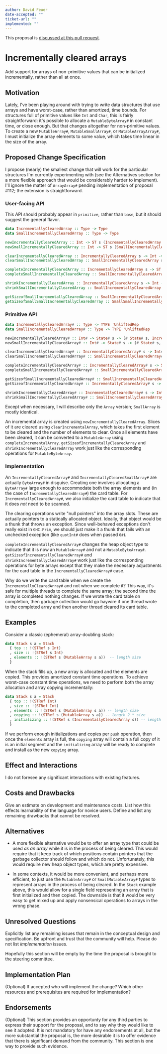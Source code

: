 ```yaml
---
author: David Feuer
date-accepted: ""
ticket-url: ""
implemented: ""
---
```


This proposal is [discussed at this pull request](https://github.com/ghc-proposals/ghc-proposals/pull/362).

# Incrementally cleared arrays

Add support for arrays of non-primitive values that can be initialized
incrementally, rather than all at once.

## Motivation

Lately, I've been playing around with trying to write data structures that
use arrays and have worst-case, rather than amortized, time bounds. For
structures full of primitive values like `Int` and `Char`, this is fairly
straightforward: it's possible to allocate a `MutableByteArray#` in constant time,
or close enough. But that changes altogether for non-primitive values.
To create a new `MutableArray#`, `MutableSmallArray#`, or `MutableArrayArray#`,
I must initialize the array elements to some value, which takes time linear in
the size of the array.

## Proposed Change Specification

I propose (nearly) the smallest change that will work for the particular
structures I'm currently experimenting with (see the Alternatives section for a
more flexible approach that would be considerably harder to implement). I'll
ignore the matter of `ArrayArray#` pending implementation of proposal #112; the
extension is straightforward.

### User-facing API

This API should probably appear in `primitive`, rather than `base`, but it should
suggest the general flavor.

```haskell
data IncrementallyClearedArray :: Type -> Type
data SmallIncrementallyClearedArray :: Type -> Type

newIncrementallyClearedArray :: Int -> ST s (IncrementallyClearedArray s)
newSmallIncrementallyClearedArray :: Int -> ST s (SmallIncrementallyClearedArray s)

clearIncrementallyClearedArray :: IncrementallyClearedArray s -> Int -> Int -> ST s ()
clearSmallIncrementallyClearedArray :: SmallIncrementallyClearedArray s -> Int -> Int -> ST s ()

completeIncrementallyClearedArray :: IncrementallyClearedArray s -> ST s (MutableArray s a)
completeSmallIncrementallyClearedArray :: SmallIncrementallyClearedArray s -> ST s (SmallMutableArray s a)

shrinkIncrementallyClearedArray :: IncrementallyClearedArray s -> Int -> ST s ()
shrinkSmallIncrementallyClearedArray :: SmallIncrementallyClearedArray s -> Int -> ST s ()

getSizeofSmallIncrementallyClearedArray :: SmallIncrementallyClearedArray s -> ST s Int
getSizeofSmallSmallIncrementallyClearedArray :: SmallSmallIncrementallyClearedArray s -> ST s Int
```

### Primitive API

```haskell
data IncrementallyClearedArray# :: Type -> TYPE 'UnliftedRep
data SmallIncrementallyClearedArray# :: Type -> TYPE 'UnliftedRep

newIncrementallyClearedArray# :: Int# -> State# s -> (# State# s, IncrementallyClearedArray# s #)
newSmallIncrementallyClearedArray# :: Int# -> State# s -> (# State# s, SmallIncrementallyClearedArray# s #)

clearIncrementallyClearedArray# :: IncrementallyClearedArray# s -> Int# -> Int# -> State# s -> State# s
clearSmallIncrementallyClearedArray# :: SmallIncrementallyClearedArray# s -> Int# -> Int# -> State# s -> State# s

completeIncrementallyClearedArray# :: IncrementallyClearedArray# s -> State# s -> (# State# s, MutableArray# s a #)
completeSmallIncrementallyClearedArray# :: SmallIncrementallyClearedArray# s -> State# s -> (# State# s, SmallMutableArray# s a #)

getSizeofSmallIncrementallyClearedArray# :: SmallIncrementallyClearedArray# s -> State# s -> (# State# s, Int# #)
getSizeofIncrementallyClearedArray# :: IncrementallyClearedArray# s -> State# s -> (# State# s, Int# #)

shrinkIncrementallyClearedArray# :: IncrementallyClearedArray# s -> Int# -> State# s -> State# s
shrinkSmallIncrementallyClearedArray# :: SmallIncrementallyClearedArray# s -> Int# -> State# s -> State# s
```

Except when necessary, I will describe only the `Array` version; `SmallArray` is
mostly identical.

An incremental array is created using `newIncrementallyClearedArray`. Slices of it
are cleared using `clearIncrementalArray`, which takes the first element to be
cleared and the number of elements to clear. Once all elements have been cleared,
it can be converted to a `MutableArray` using `completeIncrementalArray`.
`getSizeofIncrementallyClearedArray` and `shrinkIncrementallyClearedArray` work
just like the corresponding operations for `MutableByteArray`.

### Implementation

An `IncrementallyClearedArray#` and `IncrementallyClearedSmallArray#` are
actually `ByteArray#` in disguise. Creating one involves allocating a
`ByteArray#` large enough to accommodate both the array elements and (in the
case of `IncrementallyClearedArray#`) the card table. For
`IncrementallyClearedArray#`, we also initialize the card table to indicate
that it does *not* need to be scanned.

The clearing operations write "null
pointers" into the array slots. These are actually pointers to a statically
allocated object. Ideally, that object would be a thunk that throws an
exception. Since well-behaved exceptions don't really exist in `GHC.Prim`, we
should just make it a thunk that fails with an unchecked exception (like
`quotInt#` does when passed `0#`).

`completeIncrementallyClearedArray#` changes
the heap object type to indicate that it is now an `MutableArray#` and not a
`MutableByteArray#`. `getSizeofIncrementallyClearedArray#` and
`shrinkIncrementallyClearedArray#` work just like the corresponding operations
for byte arrays except that they make the necessary adjustments for the card
table in the `IncrementallyClearedArray#` case.

Why do we write the card table when we create the `IncrementallyClearedArray#`
and not when we complete it? This way, it's safe for multiple threads to
complete the same array; the second time the array is completed nothing changes.
If we wrote the card table on completion, then garbage collection would go
haywire if one thread wrote to the completed array and then another thread
cleared its card table.

## Examples

Consider a classic (ephemeral) array-doubling stack:

```haskell
data Stack s a = Stack
  { top :: !(STRef s Int)
  , size :: !(STRef s Int)
  , elements :: !(STRef s (MutableArray s a))  -- length size
  }
```

When the stack fills up, a new array is allocated and the elements are
copied. This provides amortized constant time operations. To achieve
worst-case constant time operations, we need to perform both the
array allocation and array copying incrementally:

```haskell
data Stack s a = Stack
  { top :: !(STRef Int)
  , size :: !(STRef Int)
  , elements :: !(STRef s (MutableArray s a)) -- length size
  , copying :: !(STRef s (MutableArray s a)) -- length 2 * size
  , initializing :: !(STRef s (IncrementallyClearedArray s)) -- length 4 * size
  }
```

If we perform enough initializations and copies per `push` operation,
then once the `elements` array is full, the `copying` array will
contain a full copy of it is an initial segment and the `initializing`
array will be ready to complete and install as the new `copying` array.

## Effect and Interactions

I do not foresee any significant interactions with existing features.

## Costs and Drawbacks

Give an estimate on development and maintenance costs. List how this effects
learnability of the language for novice users. Define and list any remaining
drawbacks that cannot be resolved.


## Alternatives

* A more flexible alternative would be to offer an array type that could be
  used *as an array* while it is in the process of being cleared. This would
  require that it keep track of which positions contain pointers that the
  garbage collector should follow and which do not. Unfortunately, this would
  require new heap object types, which are pretty expensive.

* In some contexts, it would be more convenient, and perhaps more efficient, to
  just use the `MutableArray#` or `SmallMutableArray#` types to represent
  arrays in the process of being cleared. In the `Stack` example above,
  this would allow for a single field representing an array that is first
  initialized and then copied. The downside is that it would be very easy
  to get mixed up and apply nonsensical operations to arrays in the wrong
  phase.

## Unresolved Questions

Explicitly list any remaining issues that remain in the conceptual design and
specification. Be upfront and trust that the community will help. Please do
not list *implementation* issues.

Hopefully this section will be empty by the time the proposal is brought to
the steering committee.


## Implementation Plan

(Optional) If accepted who will implement the change? Which other resources
and prerequisites are required for implementation?

## Endorsements

(Optional) This section provides an opportunty for any third parties to express their
support for the proposal, and to say why they would like to see it adopted.
It is not mandatory for have any endorsements at all, but the more substantial
the proposal is, the more desirable it is to offer evidence that there is
significant demand from the community.  This section is one way to provide
such evidence.

